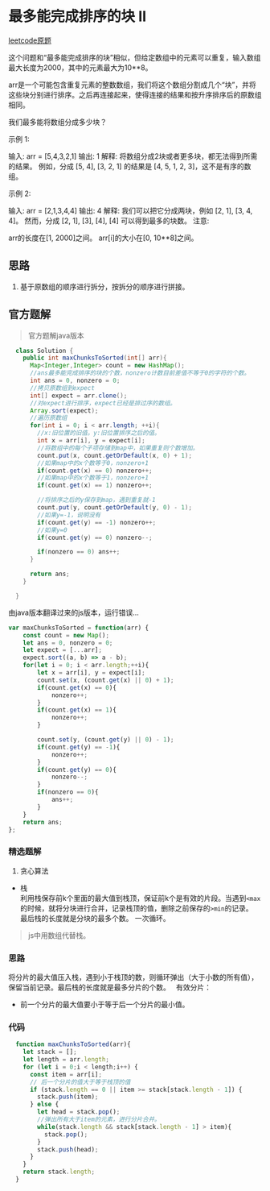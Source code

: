 # 最多能完成排序的块 II  

[leetcode原题](https://leetcode-cn.com/problems/max-chunks-to-make-sorted-ii/)

这个问题和“最多能完成排序的块”相似，但给定数组中的元素可以重复，输入数组最大长度为2000，其中的元素最大为10**8。

arr是一个可能包含重复元素的整数数组，我们将这个数组分割成几个“块”，并将这些块分别进行排序。之后再连接起来，使得连接的结果和按升序排序后的原数组相同。

我们最多能将数组分成多少块？

示例 1:

输入: arr = [5,4,3,2,1]
输出: 1
解释:
将数组分成2块或者更多块，都无法得到所需的结果。
例如，分成 [5, 4], [3, 2, 1] 的结果是 [4, 5, 1, 2, 3]，这不是有序的数组。  

示例 2:

输入: arr = [2,1,3,4,4]
输出: 4
解释:
我们可以把它分成两块，例如 [2, 1], [3, 4, 4]。
然而，分成 [2, 1], [3], [4], [4] 可以得到最多的块数。
注意:

arr的长度在[1, 2000]之间。
arr[i]的大小在[0, 10**8]之间。  


## 思路
1. 基于原数组的顺序进行拆分，按拆分的顺序进行拼接。

## 官方题解
> 官方题解java版本
```java
  class Solution {
    public int maxChunksToSorted(int[] arr){
      Map<Integer,Integer> count = new HashMap();
      //ans最多能完成排序的块的个数，nonzero计数目前差值不等于0的字符的个数。
      int ans = 0, nonzero = 0;
      //拷贝原数组到expect
      int[] expect = arr.clone();
      //对expect进行排序，expect已经是排过序的数组。
      Array.sort(expect);
      //遍历原数组
      for(int i = 0; i < arr.length; ++i){
        //x:旧位置的旧值。y:旧位置排序之后的值。
        int x = arr[i], y = expect[i];
        //将数组中的每个子项存储到map中，如果重复则个数增加。
        count.put(x, count.getOrDefault(x, 0) + 1);
        //如果map中的x个数等于0，nonzero+1
        if(count.get(x) == 0) nonzero++;
        //如果map中的x个数等于1，nonzero+1
        if(count.get(x) == 1) nonzero++;

        //将排序之后的y保存到map，遇到重复就-1
        count.put(y, count.getOrDefault(y, 0) - 1);
        //如果y=-1，说明没有
        if(count.get(y) == -1) nonzero++;
        //如果y=0
        if(count.get(y) == 0) nonzero--;

        if(nonzero == 0) ans++;
      }

      return ans;
    }

  }
```
由java版本翻译过来的js版本，运行错误...
```js
var maxChunksToSorted = function(arr) {
    const count = new Map();
    let ans = 0, nonzero = 0;
    let expect = [...arr];
    expect.sort((a, b) => a - b);
    for(let i = 0; i < arr.length;++i){
        let x = arr[i], y = expect[i];
        count.set(x, (count.get(x) || 0) + 1);
        if(count.get(x) == 0){
            nonzero++;
        }
        if(count.get(x) == 1){
            nonzero++;
        }

        count.set(y, (count.get(y) || 0) - 1);
        if(count.get(y) == -1){
            nonzero++;
        }
        if(count.get(y) == 0){
            nonzero--;
        }
        if(nonzero == 0){
            ans++;
        }
    }
    return ans;
};
```

### 精选题解
1. 贪心算法
- 栈  
利用栈保存前k个里面的最大值到栈顶，保证前k个是有效的片段。当遇到`<max`的时候，就将分块进行合并，记录栈顶的值，删除之前保存的`>min`的记录。  
最后栈的长度就是分块的最多个数。
一次循环。
> js中用数组代替栈。

### 思路
将分片的最大值压入栈，遇到小于栈顶的数，则循环弹出（大于小数的所有值），保留当前记录。最后栈的长度就是最多分片的个数。  
有效分片：
- 前一个分片的最大值要小于等于后一个分片的最小值。  

### 代码 
```js
  function maxChunksToSorted(arr){
    let stack = [];
    let length = arr.length;
    for (let i = 0;i < length;i++) {
      const item = arr[i];
      // 后一个分片的值大于等于栈顶的值
      if (stack.length == 0 || item >= stack[stack.length - 1]) {
        stack.push(item);
      } else {
        let head = stack.pop();
        //弹出所有大于item的元素，进行分片合并。
        while(stack.length && stack[stack.length - 1] > item){
          stack.pop();
        }
        stack.push(head);
      }
    }
    return stack.length;
  }
```

